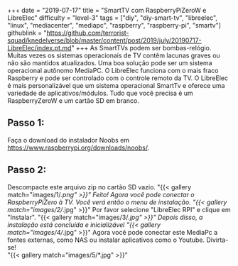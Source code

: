 +++
date = "2019-07-17"
title = "SmartTV com RaspberryPiZeroW e LibreElec"
difficulty = "level-3"
tags = ["diy", "diy-smart-tv", "libreelec", "linux", "mediacenter", "mediapc", "raspberry", "raspberry-pi", "smartv"]
githublink = "https://github.com/terrorist-squad/knedelverse/blob/master/content/post/2019/july/20190717-LibreElec/index.pt.md"
+++
As SmartTVs podem ser bombas-relógio. Muitas vezes os sistemas operacionais de TV contêm lacunas graves ou não são mantidos atualizados. Uma boa solução pode ser um sistema operacional autônomo MediaPC. O LibreElec funciona com o mais fraco Raspberry e pode ser controlado com o controle remoto da TV. O LibreElec é mais personalizável que um sistema operacional SmartTv e oferece uma variedade de aplicativos/módulos. Tudo que você precisa é um RaspberryZeroW e um cartão SD em branco.
## Passo 1:
Faça o download do instalador Noobs em https://www.raspberrypi.org/downloads/noobs/.
## Passo 2:
Descompacte este arquivo zip no cartão SD vazio.
"{{< gallery match="images/1/*.png" >}}"
Feito! Agora você pode conectar o RaspberryPiZero à TV. Você verá então o menu de instalação.
"{{< gallery match="images/2/*.jpg" >}}"
Por favor selecione "LibreElec RPI" e clique em "Instalar".
"{{< gallery match="images/3/*.jpg" >}}"
Depois disso, a instalação está concluída e inicializável
"{{< gallery match="images/4/*.jpg" >}}"
Agora você pode conectar este MediaPc a fontes externas, como NAS ou instalar aplicativos como o Youtube. Divirta-se!   
"{{< gallery match="images/5/*.jpg" >}}"
